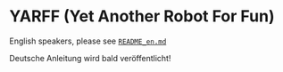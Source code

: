 # YARFF (Yet Another Robot For Fun)

English speakers, please see [`README_en.md`](./README_en.md)

Deutsche Anleitung wird bald veröffentlicht!
